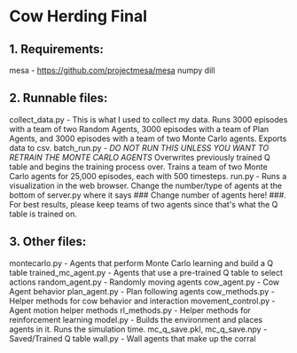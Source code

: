 # Cow Herding Final

## 1. Requirements:
mesa - https://github.com/projectmesa/mesa
numpy
dill

## 2. Runnable files:
collect_data.py - This is what I used to collect my data. Runs 3000 episodes with a team of two Random Agents, 3000 episodes with a team of Plan Agents, and 3000 episodes with a team of two Monte Carlo agents. Exports data to csv.
batch_run.py - *DO NOT RUN THIS UNLESS YOU WANT TO RETRAIN THE MONTE CARLO AGENTS* Overwrites previously trained Q table and begins the training process over. Trains a team of two Monte Carlo agents for 25,000 episodes, each with 500 timesteps.
run.py - Runs a visualization in the web browser. Change the number/type of agents at the bottom of server.py where it says ### Change number of agents here! ###. For best results, please keep teams of two agents since that's what the Q table is trained on.

## 3. Other files:
montecarlo.py - Agents that perform Monte Carlo learning and build a Q table
trained_mc_agent.py - Agents that use a pre-trained Q table to select actions
random_agent.py - Randomly moving agents
cow_agent.py - Cow Agent behavior
plan_agent.py - Plan following agents
cow_methods.py - Helper methods for cow behavior and interaction
movement_control.py - Agent motion helper methods
rl_methods.py - Helper methods for reinforcement learning
model.py - Builds the environment and places agents in it. Runs the simulation time.
mc_q_save.pkl, mc_q_save.npy - Saved/Trained Q table
wall.py - Wall agents that make up the corral
